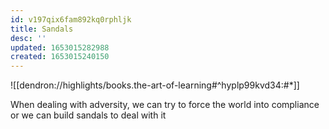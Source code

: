 ```yaml
---
id: v197qix6fam892kq0rphljk
title: Sandals
desc: ''
updated: 1653015282988
created: 1653015240150
---
```


![[dendron://highlights/books.the-art-of-learning#^hyplp99kvd34:#*]]

When dealing with adversity, we can try to force the world into compliance or we can build sandals to deal with it
